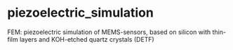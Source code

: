 # piezoelectric_simulation
FEM: piezoelectric simulation of MEMS-sensors, based on silicon with thin-film layers and KOH-etched quartz crystals (DETF)

